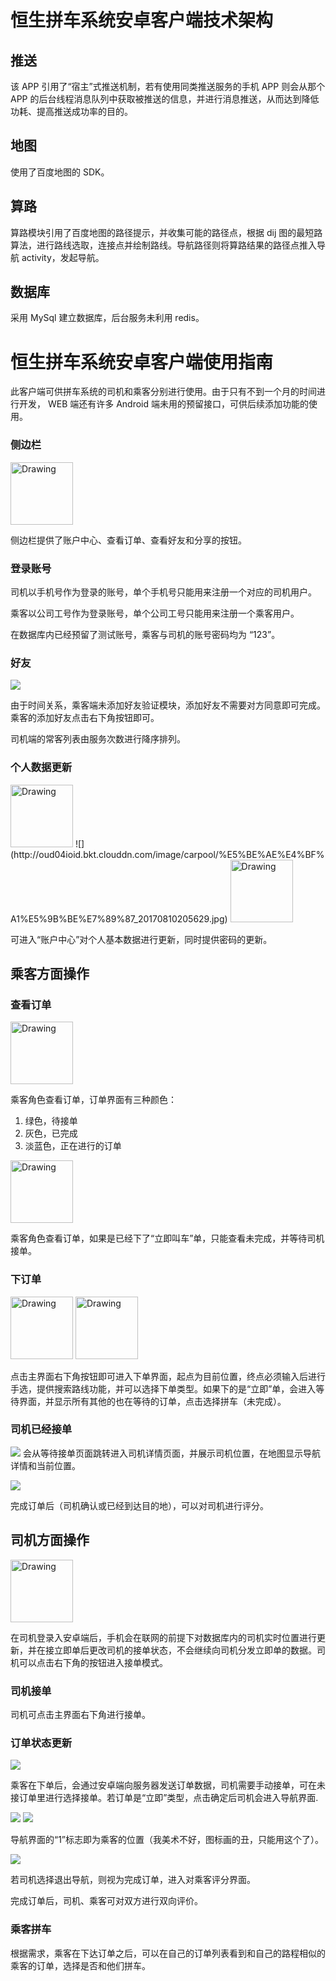 # 恒生拼车系统安卓客户端技术架构

## 推送
该 APP 引用了“宿主”式推送机制，若有使用同类推送服务的手机 APP 则会从那个 APP 的后台线程消息队列中获取被推送的信息，并进行消息推送，从而达到降低功耗、提高推送成功率的目的。

## 地图
使用了百度地图的 SDK。

## 算路
算路模块引用了百度地图的路径提示，并收集可能的路径点，根据 dij 图的最短路算法，进行路线选取，连接点并绘制路线。导航路径则将算路结果的路径点推入导航 activity，发起导航。

## 数据库
采用 MySql 建立数据库，后台服务未利用 redis。

# 恒生拼车系统安卓客户端使用指南
此客户端可供拼车系统的司机和乘客分别进行使用。由于只有不到一个月的时间进行开发， WEB 端还有许多 Android 端未用的预留接口，可供后续添加功能的使用。


### 侧边栏
<img src="http://oud04ioid.bkt.clouddn.com/image/carpool/%E5%BE%AE%E4%BF%A1%E5%9B%BE%E7%89%87_20170810205638.jpg" alt="Drawing" style="width: 100px;"/>

侧边栏提供了账户中心、查看订单、查看好友和分享的按钮。

### 登录账号
司机以手机号作为登录的账号，单个手机号只能用来注册一个对应的司机用户。

乘客以公司工号作为登录账号，单个公司工号只能用来注册一个乘客用户。

在数据库内已经预留了测试账号，乘客与司机的账号密码均为 “123”。

### 好友
![](http://oud04ioid.bkt.clouddn.com/image/carpool/%E5%BE%AE%E4%BF%A1%E5%9B%BE%E7%89%87_20170810205643.jpg)

由于时间关系，乘客端未添加好友验证模块，添加好友不需要对方同意即可完成。乘客的添加好友点击右下角按钮即可。

司机端的常客列表由服务次数进行降序排列。

### 个人数据更新
<img src="http://oud04ioid.bkt.clouddn.com/image/carpool/%E5%BE%AE%E4%BF%A1%E5%9B%BE%E7%89%87_20170810205645.jpg" alt="Drawing" style="width: 100px;"/>
![](http://oud04ioid.bkt.clouddn.com/image/carpool/%E5%BE%AE%E4%BF%A1%E5%9B%BE%E7%89%87_20170810205629.jpg)
<img src="http://oud04ioid.bkt.clouddn.com/image/carpool/%E5%BE%AE%E4%BF%A1%E5%9B%BE%E7%89%87_20170810205639.jpg" alt="Drawing" style="width: 100px;"/>

可进入“账户中心”对个人基本数据进行更新，同时提供密码的更新。

## 乘客方面操作
### 查看订单
<img src="http://oud04ioid.bkt.clouddn.com/image/carpool/%E5%BE%AE%E4%BF%A1%E5%9B%BE%E7%89%87_20170810205652.jpg" alt="Drawing" style="width: 100px;"/>

乘客角色查看订单，订单界面有三种颜色：
1. 绿色，待接单
2. 灰色，已完成
3. 淡蓝色，正在进行的订单

<img src="http://oud04ioid.bkt.clouddn.com/image/carpool/%E5%BE%AE%E4%BF%A1%E5%9B%BE%E7%89%87_20170810205635.jpg" alt="Drawing" style="width: 100px;"/>

乘客角色查看订单，如果是已经下了“立即叫车”单，只能查看未完成，并等待司机接单。

### 下订单
<img src="http://oud04ioid.bkt.clouddn.com/image/carpool/%E5%BE%AE%E4%BF%A1%E5%9B%BE%E7%89%87_20170810205641.jpg" alt="Drawing" style="width: 100px;"/>
<img src="http://oud04ioid.bkt.clouddn.com/image/carpool/%E5%BE%AE%E4%BF%A1%E5%9B%BE%E7%89%87_20170810205646.jpg" alt="Drawing" style="width: 100px;"/>

点击主界面右下角按钮即可进入下单界面，起点为目前位置，终点必须输入后进行手选，提供搜索路线功能，并可以选择下单类型。如果下的是“立即”单，会进入等待界面，并显示所有其他的也在等待的订单，点击选择拼车（未完成）。

### 司机已经接单
![](http://oud04ioid.bkt.clouddn.com/image/carpool/%E5%BE%AE%E4%BF%A1%E5%9B%BE%E7%89%87_20170810205633.jpg)
会从等待接单页面跳转进入司机详情页面，并展示司机位置，在地图显示导航详情和当前位置。

![](http://oud04ioid.bkt.clouddn.com/image/carpool/%E5%BE%AE%E4%BF%A1%E5%9B%BE%E7%89%87_20170810205648.jpg)

完成订单后（司机确认或已经到达目的地），可以对司机进行评分。

## 司机方面操作
<img src="http://oud04ioid.bkt.clouddn.com/image/carpool/%E5%BE%AE%E4%BF%A1%E5%9B%BE%E7%89%87_20170810205650.jpg" alt="Drawing" style="width: 100px;"/>

在司机登录入安卓端后，手机会在联网的前提下对数据库内的司机实时位置进行更新，并在接立即单后更改司机的接单状态，不会继续向司机分发立即单的数据。司机可以点击右下角的按钮进入接单模式。

### 司机接单
司机可点击主界面右下角进行接单。

### 订单状态更新
![](http://oud04ioid.bkt.clouddn.com/image/carpool/%E5%BE%AE%E4%BF%A1%E5%9B%BE%E7%89%87_20170810205654.jpg)

乘客在下单后，会通过安卓端向服务器发送订单数据，司机需要手动接单，可在未接订单里进行选择接单。若订单是“立即”类型，点击确定后司机会进入导航界面.

![](http://oud04ioid.bkt.clouddn.com/image/carpool/%E5%BE%AE%E4%BF%A1%E5%9B%BE%E7%89%87_20170810205615.jpg)
![](http://oud04ioid.bkt.clouddn.com/image/carpool/%E5%BE%AE%E4%BF%A1%E5%9B%BE%E7%89%87_20170810205626.jpg)

导航界面的“1”标志即为乘客的位置（我美术不好，图标画的丑，只能用这个了）。

![](http://oud04ioid.bkt.clouddn.com/image/carpool/%E5%BE%AE%E4%BF%A1%E5%9B%BE%E7%89%87_20170810205636.jpg)

若司机选择退出导航，则视为完成订单，进入对乘客评分界面。


完成订单后，司机、乘客可对双方进行双向评价。

### 乘客拼车
根据需求，乘客在下达订单之后，可以在自己的订单列表看到和自己的路程相似的乘客的订单，选择是否和他们拼车。
